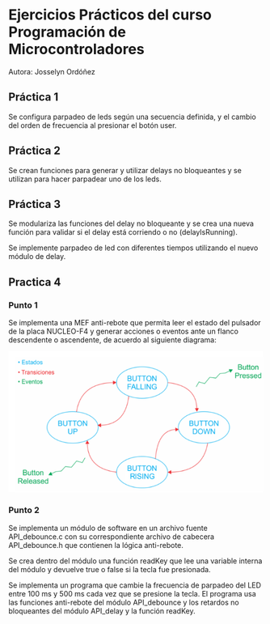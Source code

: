 # Ejercicios Prácticos del curso Programación de Microcontroladores

Autora: Josselyn Ordóñez

## Práctica 1

Se configura parpadeo de leds según una secuencia definida, y el cambio del orden de frecuencia al presionar el botón user.

## Práctica 2

Se crean funciones para generar y utilizar delays no bloqueantes y se utilizan para hacer parpadear uno de los leds.

## Práctica 3

Se modulariza las funciones del delay no bloqueante y se crea una nueva función para validar si el delay está corriendo o no (delayIsRunning).

Se implemente parpadeo de led con diferentes tiempos utilizando el nuevo módulo de delay.

## Practica 4

### Punto 1

Se implementa una MEF anti-rebote que permita leer el estado del pulsador de la placa NUCLEO-F4 y generar acciones o eventos ante un flanco descendente o ascendente, de acuerdo al siguiente diagrama:

![flujo antirebote](image.png)

### Punto 2

Se implementa un módulo de software en un archivo fuente API_debounce.c con su correspondiente archivo de cabecera API_debounce.h que contienen la lógica anti-rebote.

Se crea dentro del módulo una función readKey que lee una variable interna del módulo y devuelve true o false si la tecla fue presionada.

Se implementa un programa que cambie la frecuencia de parpadeo del LED entre 100 ms y 500 ms cada vez que se presione la tecla.  El programa usa las funciones anti-rebote del módulo API_debounce y los retardos no bloqueantes del módulo API_delay y la función readKey.
